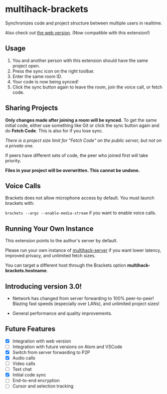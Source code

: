 # multihack-brackets

Synchronizes code and project structure between multiple users in realtime.  

Also check out [the web version](https://github.com/RationalCoding/multihack-web). (Now compatible with this extension!)

## Usage
1. You and another person with this extension should have the same project open.  
2. Press the sync icon on the right toolbar.  
3. Enter the same room ID.  
4. Your code is now being synced!  
5. Click the sync button again to leave the room, join the voice call, or fetch code.  

## Sharing Projects

**Only changes made after joining a room will be synced.** To get the same initial code, either use something like Git or click the sync button again and do **Fetch Code**. This is also for if you lose sync.  

*There is a project size limit for "Fetch Code" on the public server, but not on a private one.*  

If peers have different sets of code, the peer who joined first will take priority.  

**Files in your project will be overwritten. This cannot be undone.**  

## Voice Calls
Brackets does not allow microphone access by default. You must launch brackets with:  

`brackets --args --enable-media-stream` if you want to enable voice calls.  

## Running Your Own Instance
This extension points to the author's server by default.  

Please run your own instance of [multihack-server](https://github.com/RationalCoding/multihack-server) if you want lower latency, improved privacy, and unlimited fetch sizes.  

You can target a different host through the Brackets option **multihack-brackets.hostname**.

## Introducing version 3.0!

- Network has changed from server forwarding to 100% peer-to-peer! Blazing fast speeds (especially over LANs), and unlimited project sizes!

- General performance and quality improvements.

## Future Features
- [x] Integration with web version
- [ ] Integration with future versions on Atom and VSCode
- [x] Switch from server forwarding to P2P
- [x] Audio calls
- [ ] Video calls
- [ ] Text chat
- [x] Initial code sync
- [ ] End-to-end encryption
- [ ] Cursor and selection tracking

